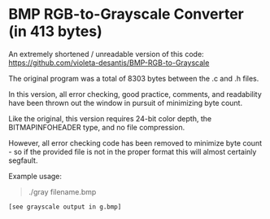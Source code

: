 # BMP RGB-to-Grayscale Converter (in 413 bytes)

An extremely shortened / unreadable version of this code: https://github.com/violeta-desantis/BMP-RGB-to-Grayscale

The original program was a total of 8303 bytes between the .c and .h files.

In this version, all error checking, good practice, comments, and readability have been thrown out the window in pursuit of minimizing byte count.

Like the original, this version requires 24-bit color depth, the BITMAPINFOHEADER type, and no file compression.

However, all error checking code has been removed to minimize byte count - so if the provided file is not in the proper format this will almost certainly segfault.

Example usage:

> ./gray filename.bmp
```
[see grayscale output in g.bmp]
```
